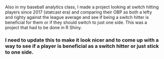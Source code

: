 Also in my baseball analytics class, I made a project looking at switch hitting players since 2017 (statcast era) and comparing their OBP as both a lefty and righty against the league average and see if being a switch hitter is beneficial for them or if they should switch to just one side. This was a project that had to be done in R Shiny.


### I need to update this to make it look nicer and to come up with a way to see if a player is beneficial as a switch hitter or just stick to one side. ###
